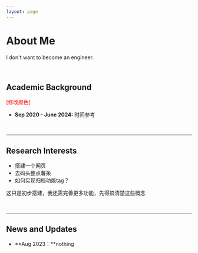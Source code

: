 ```yaml
---
layout: page
---
```


# About Me

I don't want to become an engineer.

<br>

## Academic Background

<font color='red'>[修改颜色]</font> 
- **Sep 2020 - June 2024:** 时间参考

<br>

---

## Research Interests

- 搭建一个网页
- 去码头整点薯条
- 如何实现归档功能tag？

这只是初步搭建，我还需完善更多功能，先得搞清楚这些概念

<br>

---

## News and Updates
- **Aug 2023：**nothing
